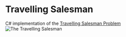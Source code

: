 Travelling Salesman
==================

C# implementation of the [Travelling Salesman Problem](http://en.wikipedia.org/wiki/Travelling_salesman_problem)
![The Travelling Salesman](http://www.miss-thrifty.co.uk/wp-content/uploads/2008/09/travelling-salesman.jpg)